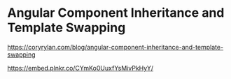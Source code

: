 # Angular Component Inheritance and Template Swapping

https://coryrylan.com/blog/angular-component-inheritance-and-template-swapping

https://embed.plnkr.co/CYmKo0UuxfYsMivPkHyY/
